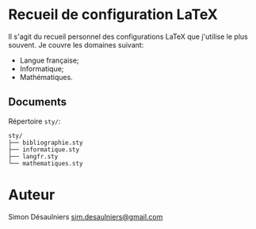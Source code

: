 # Recueil de configuration LaTeX

Il s'agit du recueil personnel des configurations LaTeX que j'utilise le plus
souvent. Je couvre les domaines suivant:

- Langue française;
- Informatique;
- Mathématiques.

## Documents

Répertoire `sty/`:

```
sty/
├── bibliographie.sty
├── informatique.sty
├── langfr.sty
└── mathematiques.sty
```

# Auteur

Simon Désaulniers <sim.desaulniers@gmail.com>

